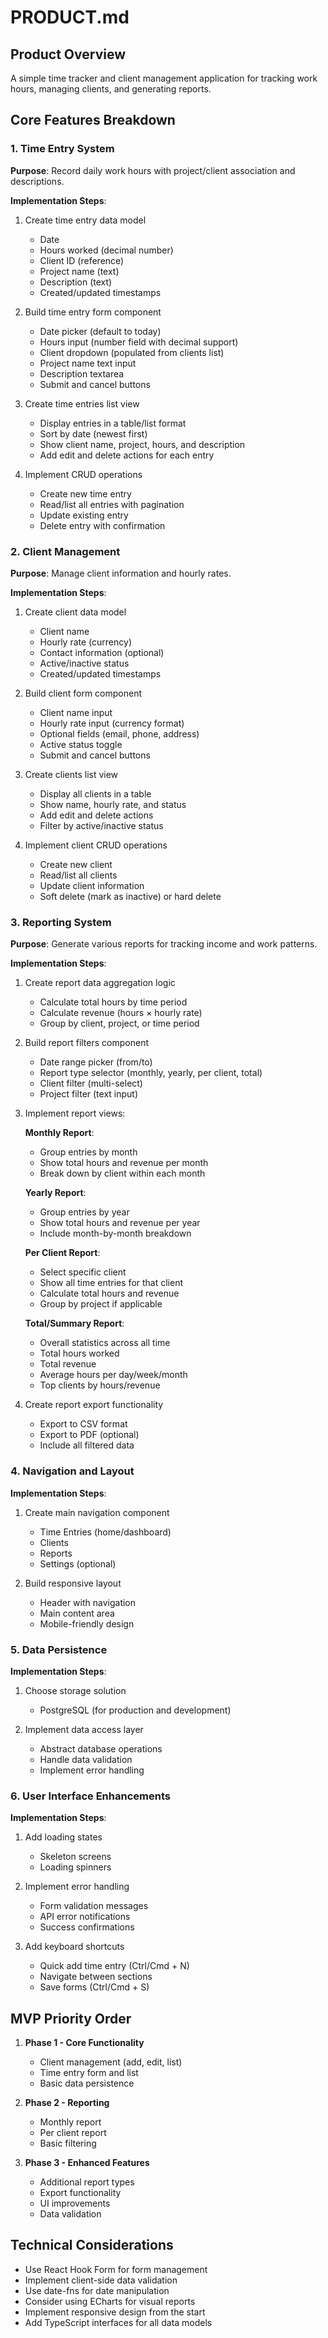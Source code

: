 # PRODUCT.md

## Product Overview

A simple time tracker and client management application for tracking work hours, managing clients, and generating reports.

## Core Features Breakdown

### 1. Time Entry System

**Purpose**: Record daily work hours with project/client association and descriptions.

**Implementation Steps**:
1. Create time entry data model
   - Date
   - Hours worked (decimal number)
   - Client ID (reference)
   - Project name (text)
   - Description (text)
   - Created/updated timestamps

2. Build time entry form component
   - Date picker (default to today)
   - Hours input (number field with decimal support)
   - Client dropdown (populated from clients list)
   - Project name text input
   - Description textarea
   - Submit and cancel buttons

3. Create time entries list view
   - Display entries in a table/list format
   - Sort by date (newest first)
   - Show client name, project, hours, and description
   - Add edit and delete actions for each entry

4. Implement CRUD operations
   - Create new time entry
   - Read/list all entries with pagination
   - Update existing entry
   - Delete entry with confirmation

### 2. Client Management

**Purpose**: Manage client information and hourly rates.

**Implementation Steps**:
1. Create client data model
   - Client name
   - Hourly rate (currency)
   - Contact information (optional)
   - Active/inactive status
   - Created/updated timestamps

2. Build client form component
   - Client name input
   - Hourly rate input (currency format)
   - Optional fields (email, phone, address)
   - Active status toggle
   - Submit and cancel buttons

3. Create clients list view
   - Display all clients in a table
   - Show name, hourly rate, and status
   - Add edit and delete actions
   - Filter by active/inactive status

4. Implement client CRUD operations
   - Create new client
   - Read/list all clients
   - Update client information
   - Soft delete (mark as inactive) or hard delete

### 3. Reporting System

**Purpose**: Generate various reports for tracking income and work patterns.

**Implementation Steps**:
1. Create report data aggregation logic
   - Calculate total hours by time period
   - Calculate revenue (hours × hourly rate)
   - Group by client, project, or time period

2. Build report filters component
   - Date range picker (from/to)
   - Report type selector (monthly, yearly, per client, total)
   - Client filter (multi-select)
   - Project filter (text input)

3. Implement report views:
   
   **Monthly Report**:
   - Group entries by month
   - Show total hours and revenue per month
   - Break down by client within each month
   
   **Yearly Report**:
   - Group entries by year
   - Show total hours and revenue per year
   - Include month-by-month breakdown
   
   **Per Client Report**:
   - Select specific client
   - Show all time entries for that client
   - Calculate total hours and revenue
   - Group by project if applicable
   
   **Total/Summary Report**:
   - Overall statistics across all time
   - Total hours worked
   - Total revenue
   - Average hours per day/week/month
   - Top clients by hours/revenue

4. Create report export functionality
   - Export to CSV format
   - Export to PDF (optional)
   - Include all filtered data

### 4. Navigation and Layout

**Implementation Steps**:
1. Create main navigation component
   - Time Entries (home/dashboard)
   - Clients
   - Reports
   - Settings (optional)

2. Build responsive layout
   - Header with navigation
   - Main content area
   - Mobile-friendly design

### 5. Data Persistence

**Implementation Steps**:
1. Choose storage solution
   - PostgreSQL (for production and development)

2. Implement data access layer
   - Abstract database operations
   - Handle data validation
   - Implement error handling

### 6. User Interface Enhancements

**Implementation Steps**:
1. Add loading states
   - Skeleton screens
   - Loading spinners

2. Implement error handling
   - Form validation messages
   - API error notifications
   - Success confirmations

3. Add keyboard shortcuts
   - Quick add time entry (Ctrl/Cmd + N)
   - Navigate between sections
   - Save forms (Ctrl/Cmd + S)

## MVP Priority Order

1. **Phase 1 - Core Functionality**
   - Client management (add, edit, list)
   - Time entry form and list
   - Basic data persistence

2. **Phase 2 - Reporting**
   - Monthly report
   - Per client report
   - Basic filtering

3. **Phase 3 - Enhanced Features**
   - Additional report types
   - Export functionality
   - UI improvements
   - Data validation

## Technical Considerations

- Use React Hook Form for form management
- Implement client-side data validation
- Use date-fns for date manipulation
- Consider using ECharts for visual reports
- Implement responsive design from the start
- Add TypeScript interfaces for all data models